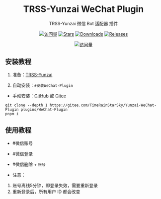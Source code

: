 <div align="center">

# TRSS-Yunzai WeChat Plugin

TRSS-Yunzai 微信 Bot 适配器 插件

[![访问量](https://visitor-badge.glitch.me/badge?page_id=TimeRainStarSky.Yunzai-WeChat-Plugin&right_color=red&left_text=访%20问%20量)](https://github.com/TimeRainStarSky/Yunzai-WeChat-Plugin)
[![Stars](https://img.shields.io/github/stars/TimeRainStarSky/Yunzai-WeChat-Plugin?color=yellow&label=收藏)](../../stargazers)
[![Downloads](https://img.shields.io/github/downloads/TimeRainStarSky/Yunzai-WeChat-Plugin/total?color=blue&label=下载)](../../archive/main.tar.gz)
[![Releases](https://img.shields.io/github/v/release/TimeRainStarSky/Yunzai-WeChat-Plugin?color=green&label=发行版)](../../releases/latest)

[![访问量](https://profile-counter.glitch.me/TimeRainStarSky-Yunzai-WeChat-Plugin/count.svg)](https://github.com/TimeRainStarSky/Yunzai-WeChat-Plugin)

</div>

## 安装教程

1. 准备：[TRSS-Yunzai](../../../Yunzai)

2. 自动安装：`#安装WeChat-Plugin`
- 手动安装：[GitHub](https://github.com/TimeRainStarSky/Yunzai-WeChat-Plugin) 或 [Gitee](https://gitee.com/TimeRainStarSky/Yunzai-WeChat-Plugin)

```
git clone --depth 1 https://gitee.com/TimeRainStarSky/Yunzai-WeChat-Plugin plugins/WeChat-Plugin
pnpm i
```

## 使用教程

- #微信账号
- #微信登录
- #微信删除 + `账号`

- 注意：
1. 账号离线5分钟，即登录失效，需要重新登录
2. 重新登录后，所有用户 ID 都会改变